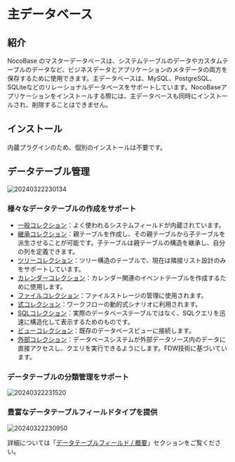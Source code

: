 # 主データベース

<PluginInfo name="data-source-main"></PluginInfo>

## 紹介

NocoBase のマスターデータベースは、システムテーブルのデータやカスタムテーブルのデータなど、ビジネスデータとアプリケーションのメタデータの両方を保存するために使用できます。主データベースは、MySQL、PostgreSQL、SQLiteなどのリレーショナルデータベースをサポートしています。NocoBaseアプリケーションをインストールする際には、主データベースも同時にインストールされ、削除することはできません。

## インストール

内蔵プラグインのため、個別のインストールは不要です。

## データテーブル管理

![20240322230134](https://static-docs.nocobase.com/20240322230134.png)

### 様々なデータテーブルの作成をサポート

- [一般コレクション](/handbook/data-source-main/general-collection)：よく使われるシステムフィールドが内蔵されています。
- [継承コレクション](/handbook/data-source-main/inheritance-collection)：親テーブルを作成し、その親テーブルから子テーブルを派生させることが可能です。子テーブルは親テーブルの構造を継承し、自分の列を定義できます。
- [ツリーコレクション](/handbook/collection-tree)：ツリー構造のテーブルで、現在は隣接リスト設計のみをサポートしています。
- [カレンダーコレクション](/handbook/calendar/calendar-collection)：カレンダー関連のイベントテーブルを作成するために使用します。
- [ファイルコレクション](/handbook/file-manager/file-collection)：ファイルストレージの管理に使用されます。
- [式コレクション](/handbook/workflow-dynamic-calculation/expression)：ワークフローの動的式シナリオに利用されます。
- [SQLコレクション](/handbook/collection-sql)：実際のデータベーステーブルではなく、SQLクエリを迅速に構造化して表示するためのものです。
- [ビューコレクション](/handbook/collection-view)：既存のデータベースビューに接続します。
- [外部コレクション](/handbook/collection-fdw)：データベースシステムが外部データソース内のデータに直接アクセスし、クエリを実行できるようにします。FDW技術に基づいています。

### データテーブルの分類管理をサポート

![20240322231520](https://static-docs.nocobase.com/20240322231520.png)

### 豊富なデータテーブルフィールドタイプを提供

![20240322230950](https://static-docs.nocobase.com/20240322230950.png)

詳細については「[データテーブルフィールド / 概要](/handbook/data-modeling/collection-fields)」セクションをご覧ください。

